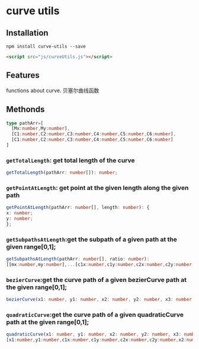 # curve utils

## Installation

```shell
npm install curve-utils --save
```

```html
<script src="js/curveUtils.js"></script>
```

## Features

functions about curve.
贝塞尔曲线函数

## Methonds

```typescript
type pathArr=[
  [Mx:number,My:number],
  [C1:number,C2:number,C3:number,C4:number,C5:number,C6:number],
  [C1:number,C2:number,C3:number,C4:number,C5:number,C6:number]
]
```

### `getTotalLength`: get total length of the curve

```typescript
getTotalLength(pathArr: number[]): number;
```

### `getPointAtLength`: get point at the given length along the given path

```typescript
getPointAtLength(pathArr: number[], length: number): {
x: number;
y: number;
};
```

### `getSubpathsAtLength`:get the subpath of a given path at the given range[0,1];

```typescript
getSubpathsAtLength(pathArr: number[], ratio: number):
[[mx:number,my:number],...[c1x:number,c1y:number,c2x:number,c2y:number,x2:number,y2:number]];
```

### `bezierCurve`:get the curve path of a given bezierCurve path at the given range[0,1];

```typescript
bezierCurve(x1: number, y1: number, x2: number, y2: number, x3: number, y3: number, x4: number, y4: number, t?: number): [x1:number,y1:number,c1x:number,c1y:number,c2x:number,c2y:number,x2:number,y2:number];
```

### `quadraticCurve`:get the curve path of a given quadraticCurve path at the given range[0,1];

```typescript
quadraticCurve(x1: number, y1: number, x2: number, y2: number, x3: number, y3: number, t?: number):
[x1:number,y1:number,c1x:number,c1y:number,c2x:number,c2y:number,x2:number,y2:number];
```
